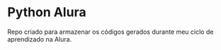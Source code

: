 # Python Alura

Repo criado para armazenar os códigos gerados durante meu ciclo de aprendizado na Alura.